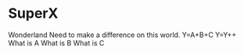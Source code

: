 # SuperX
Wonderland
Need to make a difference on this world.
Y=A+B+C
Y=Y++
What is A
What is B
What is C
